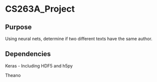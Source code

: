 # CS263A_Project

## Purpose
Using neural nets, determine if two different texts have the same author.

## Dependencies
Keras - Including HDF5 and h5py

Theano
